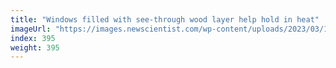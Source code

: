 ```yaml
---
title: "Windows filled with see-through wood layer help hold in heat"
imageUrl: "https://images.newscientist.com/wp-content/uploads/2023/03/16121418/SEI_148522522.jpg?width=600"
index: 395
weight: 395
---
```


